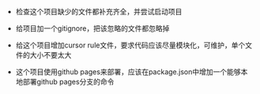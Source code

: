 - 检查这个项目缺少的文件都补充齐全，并尝试启动项目 

- 给项目加一个gitignore，把该忽略的文件都忽略掉

- 给这个项目增加cursor rule文件，要求代码应该尽量模块化，可维护，单个文件的大小不要太大 

- 这个项目使用github pages来部署，应该在package.json中增加一个能够本地部署github pages分支的命令 





